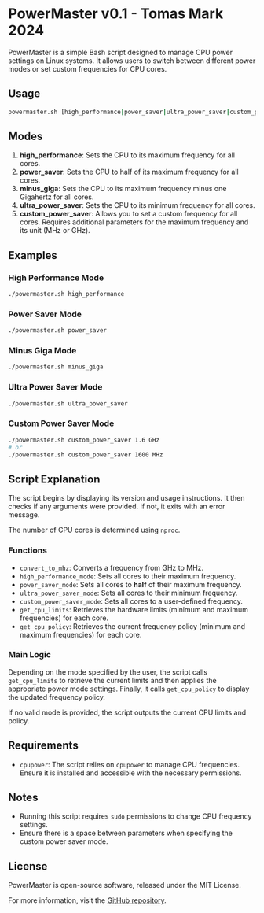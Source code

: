 # PowerMaster v0.1 - Tomas Mark 2024

PowerMaster is a simple Bash script designed to manage CPU power settings on Linux systems. It allows users to switch between different power modes or set custom frequencies for CPU cores.

## Usage

```bash
powermaster.sh [high_performance|power_saver|ultra_power_saver|custom_power_saver] [max_freq] [Mhz|GHz]
```

## Modes

1. **high_performance**: Sets the CPU to its maximum frequency for all cores.
2. **power_saver**: Sets the CPU to half of its maximum frequency for all cores.
3. **minus_giga**: Sets the CPU to its maximum frequency minus one Gigahertz for all cores.
4. **ultra_power_saver**: Sets the CPU to its minimum frequency for all cores.
5. **custom_power_saver**: Allows you to set a custom frequency for all cores. Requires additional parameters for the maximum frequency and its unit (MHz or GHz).

## Examples

### High Performance Mode

```bash
./powermaster.sh high_performance
```

### Power Saver Mode

```bash
./powermaster.sh power_saver
```

### Minus Giga Mode

```bash
./powermaster.sh minus_giga
```

### Ultra Power Saver Mode

```bash
./powermaster.sh ultra_power_saver
```

### Custom Power Saver Mode

```bash
./powermaster.sh custom_power_saver 1.6 GHz
# or
./powermaster.sh custom_power_saver 1600 MHz
```

## Script Explanation

The script begins by displaying its version and usage instructions. It then checks if any arguments were provided. If not, it exits with an error message.

The number of CPU cores is determined using `nproc`.

### Functions

- `convert_to_mhz`: Converts a frequency from GHz to MHz.
- `high_performance_mode`: Sets all cores to their maximum frequency.
- `power_saver_mode`: Sets all cores to **half** of their maximum frequency.
- `ultra_power_saver_mode`: Sets all cores to their minimum frequency.
- `custom_power_saver_mode`: Sets all cores to a user-defined frequency.
- `get_cpu_limits`: Retrieves the hardware limits (minimum and maximum frequencies) for each core.
- `get_cpu_policy`: Retrieves the current frequency policy (minimum and maximum frequencies) for each core.

### Main Logic

Depending on the mode specified by the user, the script calls `get_cpu_limits` to retrieve the current limits and then applies the appropriate power mode settings. Finally, it calls `get_cpu_policy` to display the updated frequency policy.

If no valid mode is provided, the script outputs the current CPU limits and policy.

## Requirements

- `cpupower`: The script relies on `cpupower` to manage CPU frequencies. Ensure it is installed and accessible with the necessary permissions.

## Notes

- Running this script requires `sudo` permissions to change CPU frequency settings.
- Ensure there is a space between parameters when specifying the custom power saver mode.

## License

PowerMaster is open-source software, released under the MIT License.

For more information, visit the [GitHub repository](https://github.com/tomasmark79/powermaster).